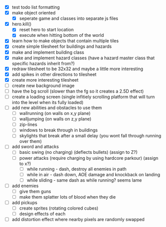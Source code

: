 - [x] test todo list formatting
- [x] make object oriented
    - [x] seperate game and classes into separate js files
- [x] hero.kill()
    - [x] reset hero to start location
    - [x] execute when hitting bottom of the world
- [x] learn how to make objects that contain multiple tiles
- [x] create simple tilesheet for buildings and hazards
- [x] make and implement building class
- [x] make and implement hazard classes (have a hazard master class that specific hazards inherit from?)
- [x] redraw tilesheet to be 32x32 and maybe a little more interesting
- [x] add spikes in other directions to tilesheet
- [x] create more interesting tilesheet
- [ ] create new background image
- [ ] have the bg scroll (slower than the fg so it creates a 2.5D effect)
- [ ] create a loading screen (single infitiely scrolling platform that will turn into the level when its fully loaded)
- [ ] add new abilities and obstacles to use them
    - [ ] wallrunning (on walls on x,y plane)
    - [ ] walljumping (on walls on z,y plane) 
    - [ ] zip-lines
    - [ ] windows to break through in buildings
    - [ ] skylights that break after a small delay (you wont fall through running over them)
- [ ] add sword and attacks
    - [ ] basic swing (no charging) (deflects bullets) (assign to Z?)
    - [ ] power attacks (require charging by using hardcore parkour) (assign to x?)
        - [ ] while running - dash, destroy all enemies in path
        - [ ] while in air - dash down, AOE damage and knockback on landing
        - [ ] while sliding - same dash as while running? seems lame
- [ ] add enemies
    - [ ] give them guns
    - [ ] make them splatter lots of blood when they die
- [ ] add pickups
    - [ ] create sprites (rotating colored cubes)
    - [ ] design effects of each
- [ ] add distortion effect where nearby pixels are randomly swapped
